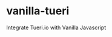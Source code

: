 # vanilla-tueri
Integrate Tueri.io with Vanilla Javascript

<script src='https://cdn.jsdelivr.net/gh/tueriapp/vanilla-tueri@1.0.6/dist/tueri.min.js'></script>
